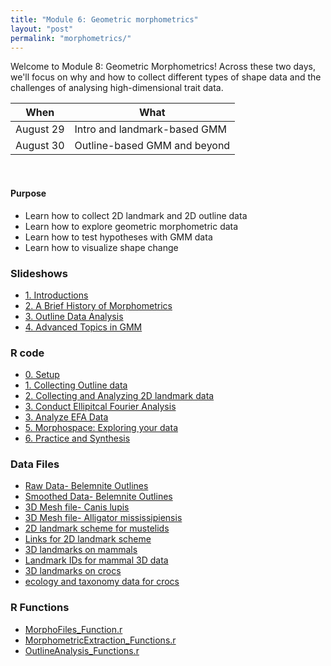 ```yaml
---
title: "Module 6: Geometric morphometrics"
layout: "post" 
permalink: "morphometrics/"
---
```


Welcome to Module 8: Geometric Morphometrics! Across these two days, we'll focus on why and how to collect different types of shape data and the challenges of analysing high-dimensional trait data. 


| When   | What                                                                 |
|--------|----------------------------------------------------------------------|
| August 29 | Intro and landmark-based GMM                                         |
| August 30 | Outline-based GMM and beyond                                                  |


<br>

#### Purpose
- Learn how to collect 2D landmark and 2D outline data
- Learn how to explore geometric morphometric data 
- Learn how to test hypotheses with GMM data
- Learn how to visualize shape change

### Slideshows
- [1. Introductions]({{site.baseurl}}/data/morphometrics/powerpoints/1_Who_Am_I.pdf)
- [2. A Brief History of Morphometrics]({{site.baseurl}}/data/morphometrics/powerpoints/2_A_Brief_History_of_Morphometrics.pdf)
- [3. Outline Data Analysis]({{site.baseurl}}/data/morphometrics/powerpoints/3_Outline_Analysis.pdf)
- [4. Advanced Topics in GMM]({{site.baseurl}}/data/morphometrics/powerpoints/4_Advanced_GMM.pdf)

### R code

- [0. Setup]({{site.baseurl}}/data/morphometrics/exercises/0_Setup.pdf)
- [1. Collecting Outline data]({{site.baseurl}}/data/morphometrics/exercises/1_Outline_Data_Collection.pdf)
- [2. Collecting and Analyzing 2D landmark data]({{site.baseurl}}/data/morphometrics/exercises/2_Collecting_and_Analyzing_Landmark_Data.pdf)
- [3. Conduct Ellipitcal Fourier Analysis]({{site.baseurl}}/data/morphometrics/exercises/3_Ellipitcal_Fourier.pdf)
- [3. Analyze EFA Data]({{site.baseurl}}/data/morphometrics/exercises/4_%20Analyzing_Outline_Data.pdf)
- [5. Morphospace: Exploring your data]({{site.baseurl}}/data/morphometrics/exercises/5_Morphospace_plots.pdf)
- [6. Practice and Synthesis]({{site.baseurl}}/data/morphometrics/exercises/5_Practicing_with_3D_Landmark_Data.pdf)

### Data Files

- [Raw Data- Belemnite Outlines]({{site.baseurl}}/data/morphometrics/Data/Belemnite_Data.txt)
- [Smoothed Data- Belemnite Outlines]({{site.baseurl}}/data/morphometrics/Data/Belemnite_SmoothedOutline.nts)
- [3D Mesh file- Canis lupis]({{site.baseurl}}/data/morphometrics/Data/Canis_lupus.ply)
- [3D Mesh file- Alligator mississipiensis]({{site.baseurl}}/data/morphometrics/Data/Alligator_mississippiensis.ply)
- [2D landmark scheme for mustelids]({{site.baseurl}}/data/morphometrics/Data/landmark_scheme.txt)
- [Links for 2D landmark scheme]({{site.baseurl}}/data/morphometrics/Data/links.csv)
- [3D landmarks on mammals]({{site.baseurl}}/data/morphometrics/Data/mammals.csv)
- [Landmark IDs for mammal 3D data]({{site.baseurl}}/data/morphometrics/Data/mammal_3d_fixed_points.csv)
- [3D landmarks on crocs]({{site.baseurl}}/data/morphometrics/Data/crocs.csv)
- [ecology and taxonomy data for crocs]({{site.baseurl}}/data/morphometrics/Data/croc_ecology_data.csv)

### R Functions

- [MorphoFiles_Function.r]({{site.baseurl}}/data/morphometrics/utility_functions/MorphoFiles_Function.r)
- [MorphometricExtraction_Functions.r]({{site.baseurl}}/data/morphometrics/Data/MorphometricExtraction_Functions.r)
- [OutlineAnalysis_Functions.r]({{site.baseurl}}/data/morphometrics/Data/OutlineAnalysis_Functions.r)
